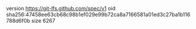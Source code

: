 version https://git-lfs.github.com/spec/v1
oid sha256:47458ee63cb68c98b1ef029e99b72ca8a7166581a01ed3c27ba1b116788d6f0b
size 6267

